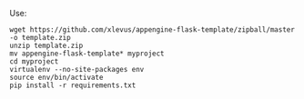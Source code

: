 
Use:
 
    wget https://github.com/xlevus/appengine-flask-template/zipball/master -o template.zip
    unzip template.zip
    mv appengine-flask-template* myproject
    cd myproject
    virtualenv --no-site-packages env
    source env/bin/activate
    pip install -r requirements.txt

